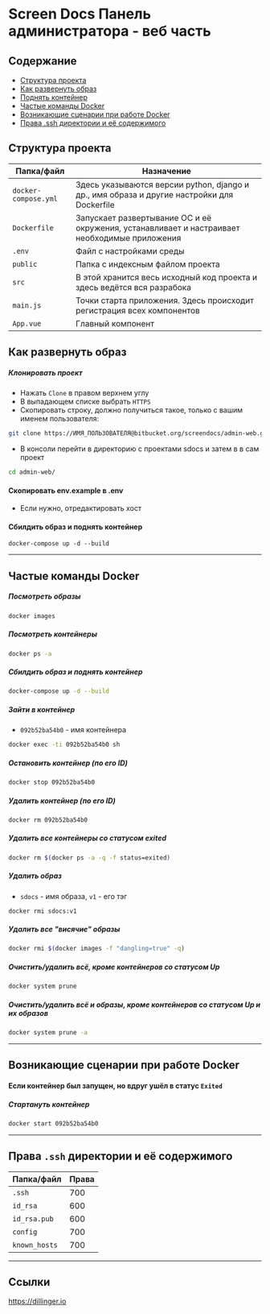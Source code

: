 # Screen Docs Панель администратора - веб часть

## Содержание
- [Структура проекта](#Структура-проекта)
- [Как развернуть образ](#Как-развернуть-образ)
- [Поднять контейнер](#Поднять-контейнер)
- [Частые команды Docker](#Частые-команды-Docker)
- [Возникающие сценарии при работе Docker](#)
- [Права .ssh директории и её содержимого](#)

## Структура проекта
| Папка/файл | Назначение |
| ------ | ------ |
| `docker-compose.yml` | Здесь указываются версии python, django и др., имя образа и другие настройки для Dockerfile |
| `Dockerfile` | Запускает развертывание ОС и её окружения, устанавливает и настраивает необходимые приложения |
| `.env` | Файл с настройками среды |
| `public` | Папка с индексным файлом проекта |
| `src` | В этой хранится весь исходный код проекта и здесь ведётся вся разрабока |
| `main.js` | Точки старта приложения. Здесь происходит регистрация всех компонентов |
| `App.vue` | Главный компонент |

## Как развернуть образ
##### Клонировать проект
- Нажать `Clone` в правом верхнем углу 
- В выпадающем списке выбрать `HTTPS`
- Скопировать строку, должно получиться такое, только с вашим именем пользователя:
```sh
git clone https://ИМЯ_ПОЛЬЗОВАТЕЛЯ@bitbucket.org/screendocs/admin-web.git
```
- В консоли перейти в директорию с проектами sdocs и затем в в сам проект
```sh
cd admin-web/
```
#### Скопировать env.example в .env
- Если нужно, отредактировать хост

#### Сбилдить образ и поднять контейнер
```
docker-compose up -d --build
```
---
## Частые команды Docker
##### Посмотреть образы
```sh
docker images
```
##### Посмотреть контейнеры
```sh
docker ps -a
```
##### Сбилдить образ и поднять контейнер
```sh
docker-compose up -d --build
```
##### Зайти в контейнер
- `092b52ba54b0` - имя контейнера
```sh
docker exec -ti 092b52ba54b0 sh
```
##### Остановить контейнер (по его ID)
```sh
docker stop 092b52ba54b0
```
##### Удалить контейнер (по его ID)
```sh
docker rm 092b52ba54b0
```
##### Удалить все контейнеры со статусом exited
```sh
docker rm $(docker ps -a -q -f status=exited)
```
##### Удалить образ
- `sdocs` - имя образа, `v1` - его тэг
```sh
docker rmi sdocs:v1
```
##### Удалить все "висячие" образы
```sh
docker rmi $(docker images -f "dangling=true" -q)
```
##### Очистить/удалить всё, кроме контейнеров со статусом Up
```sh
docker system prune
```
##### Очистить/удалить всё и образы, кроме контейнеров со статусом Up и их образов
```sh
docker system prune -a
```
---
## Возникающие сценарии при работе Docker
#### Если контейнер был запущен, но вдруг ушёл в статус `Exited`
##### Стартануть контейнер
```sh
docker start 092b52ba54b0
```
---
## Права `.ssh` директории и её содержимого
| Папка/файл | Права |
| ------ | ------ |
| `.ssh` | 700 |
| `id_rsa` | 600 |
| `id_rsa.pub` | 600 |
| `config` | 700 |
| `known_hosts` | 700 |
---
## Ссылки
https://dillinger.io

